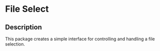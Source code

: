 # File Select

## Description
This package creates a simple interface for controlling and handling
a file selection.
